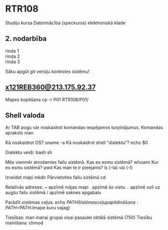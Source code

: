 # RTR108
Studiju kursa Datormācība (speckurss) elektroniskā klade
## 2. nodarbība
rinda 1  
rinda 2  
rinda 3  

Sāku apgūt git versiju kontroles sistēmu!

## x121REB360@213.175.92.37

Mapes kopēšana   cp -r P01 RTR108/P01/

## Shell valoda
Ar TAB pogu var noskaidrot komandas iespējamos turpinājumus.
Komandas apraksts   man

Kā noskaidrot OS?  uname -a
Kā noskaidrot shell "dialektu"?  echo $0

Dialektu veidi:
bash
sh

Mēs vienmēr atrodamies failu sistēmā.
Kas es esmu sistēmā?  whoami
Kur es esmu sistēmā?  pwd
Kas man te ir pieejams?  ls (-la) vai (-l)

Izveidot mapi   mkdir
Pārvietoties failu sistēmā   cd

Relatīvās adreses:
~ apzīmē mājas mapi
. apzīmē šo vietu
.. apzīmē soli uz augšu failu sistēmā
/ apzīmē saknes apgabalu

Parādīt sistēmas ceļus:  echo $PATH
Sistēmas ceļu papildināšana: PATH=$PATH:(mape kuru vajag)

Tiesības: man   manai grupai  visai pasaulei     oktālā sistēmā  (750) 
Tiesību mainīšana: chmod
